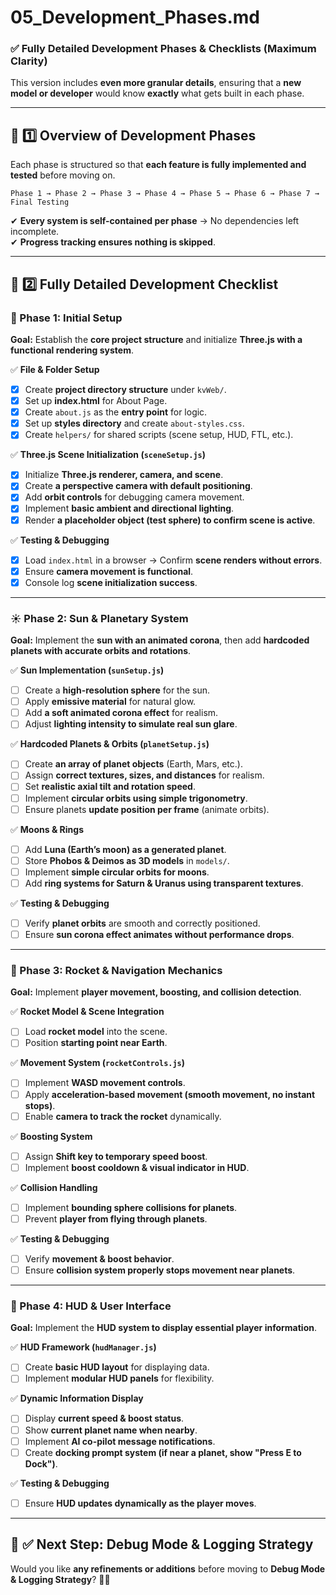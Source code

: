 # **05_Development_Phases.md**

### **✅ Fully Detailed Development Phases & Checklists (Maximum Clarity)**  

This version includes **even more granular details**, ensuring that a **new model or developer** would know **exactly** what gets built in each phase.  

---

## **📌 1️⃣ Overview of Development Phases**  
Each phase is structured so that **each feature is fully implemented and tested** before moving on.  

```plaintext
Phase 1 → Phase 2 → Phase 3 → Phase 4 → Phase 5 → Phase 6 → Phase 7 → Final Testing
```

✔ **Every system is self-contained per phase** → No dependencies left incomplete.  
✔ **Progress tracking ensures nothing is skipped**.  

---

## **📌 2️⃣ Fully Detailed Development Checklist**  

### **🚀 Phase 1: Initial Setup**  
**Goal:** Establish the **core project structure** and initialize **Three.js with a functional rendering system**.  

✅ **File & Folder Setup**  
- [x] Create **project directory structure** under `kvWeb/`.  
- [x] Set up **index.html** for About Page.  
- [x] Create `about.js` as the **entry point** for logic.  
- [x] Set up **styles directory** and create `about-styles.css`.  
- [x] Create `helpers/` for shared scripts (scene setup, HUD, FTL, etc.).  

✅ **Three.js Scene Initialization (`sceneSetup.js`)**  
- [x] Initialize **Three.js renderer, camera, and scene**.  
- [x] Create **a perspective camera with default positioning**.  
- [x] Add **orbit controls** for debugging camera movement.  
- [x] Implement **basic ambient and directional lighting**.  
- [x] Render **a placeholder object (test sphere) to confirm scene is active**.  

✅ **Testing & Debugging**  
- [x] Load `index.html` in a browser → Confirm **scene renders without errors**.  
- [x] Ensure **camera movement is functional**.  
- [x] Console log **scene initialization success**.  

---

### **☀️ Phase 2: Sun & Planetary System**  
**Goal:** Implement the **sun with an animated corona**, then add **hardcoded planets with accurate orbits and rotations**.  

✅ **Sun Implementation (`sunSetup.js`)**  
- [ ] Create a **high-resolution sphere** for the sun.  
- [ ] Apply **emissive material** for natural glow.  
- [ ] Add **a soft animated corona effect** for realism.  
- [ ] Adjust **lighting intensity to simulate real sun glare**.  

✅ **Hardcoded Planets & Orbits (`planetSetup.js`)**  
- [ ] Create **an array of planet objects** (Earth, Mars, etc.).  
- [ ] Assign **correct textures, sizes, and distances** for realism.  
- [ ] Set **realistic axial tilt and rotation speed**.  
- [ ] Implement **circular orbits using simple trigonometry**.  
- [ ] Ensure planets **update position per frame** (animate orbits).  

✅ **Moons & Rings**  
- [ ] Add **Luna (Earth’s moon) as a generated planet**.  
- [ ] Store **Phobos & Deimos as 3D models** in `models/`.  
- [ ] Implement **simple circular orbits for moons**.  
- [ ] Add **ring systems for Saturn & Uranus using transparent textures**.  

✅ **Testing & Debugging**  
- [ ] Verify **planet orbits** are smooth and correctly positioned.  
- [ ] Ensure **sun corona effect animates without performance drops**.  

---

### **🚀 Phase 3: Rocket & Navigation Mechanics**  
**Goal:** Implement **player movement, boosting, and collision detection**.  

✅ **Rocket Model & Scene Integration**  
- [ ] Load **rocket model** into the scene.  
- [ ] Position **starting point near Earth**.  

✅ **Movement System (`rocketControls.js`)**  
- [ ] Implement **WASD movement controls**.  
- [ ] Apply **acceleration-based movement (smooth movement, no instant stops)**.  
- [ ] Enable **camera to track the rocket** dynamically.  

✅ **Boosting System**  
- [ ] Assign **Shift key to temporary speed boost**.  
- [ ] Implement **boost cooldown & visual indicator in HUD**.  

✅ **Collision Handling**  
- [ ] Implement **bounding sphere collisions for planets**.  
- [ ] Prevent **player from flying through planets**.  

✅ **Testing & Debugging**  
- [ ] Verify **movement & boost behavior**.  
- [ ] Ensure **collision system properly stops movement near planets**.  

---

### **📡 Phase 4: HUD & User Interface**  
**Goal:** Implement the **HUD system to display essential player information**.  

✅ **HUD Framework (`hudManager.js`)**  
- [ ] Create **basic HUD layout** for displaying data.  
- [ ] Implement **modular HUD panels** for flexibility.  

✅ **Dynamic Information Display**  
- [ ] Display **current speed & boost status**.  
- [ ] Show **current planet name when nearby**.  
- [ ] Implement **AI co-pilot message notifications**.  
- [ ] Create **docking prompt system (if near a planet, show "Press E to Dock")**.  

✅ **Testing & Debugging**  
- [ ] Ensure **HUD updates dynamically as the player moves**.  

---

## **📌 ✅ Next Step: Debug Mode & Logging Strategy**  
Would you like **any refinements or additions** before moving to **Debug Mode & Logging Strategy**? 🚀📜

